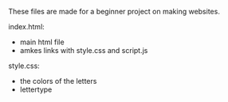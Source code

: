 These files are made for a beginner project on making websites.

index.html: 
- main html file
- amkes links with style.css and script.js

style.css:
- the colors of the letters
- lettertype

